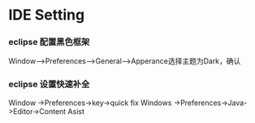 




# IDE Setting

### eclipse 配置黑色框架
Window—>Preferences—>General—>Apperance选择主题为Dark，确认
### eclipse 设置快速补全
Window ->Preferences->key->quick fix
Windows ->Preferences->Java->Editor->Content Asist
